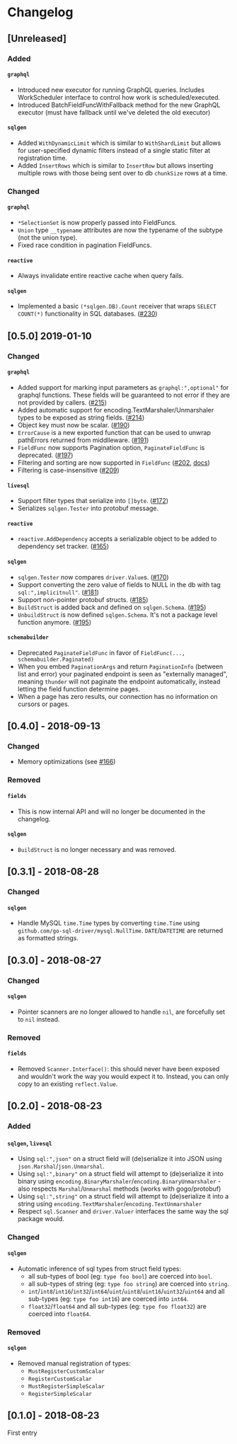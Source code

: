 # Changelog

## [Unreleased]

### Added

#### `graphql`

- Introduced new executor for running GraphQL queries.  Includes WorkScheduler interface to control how work is scheduled/executed.
- Introduced BatchFieldFuncWithFallback method for the new GraphQL executor (must have fallback until we've deleted the old executor)

#### `sqlgen`

- Added `WithDynamicLimit` which is similar to `WithShardLimit` but allows for user-specified dynamic filters instead of a single static filter at registration time.
- Added `InsertRows` which is similar to `InsertRow` but allows inserting multiple rows with those being sent over to db `chunkSize` rows at a time.

### Changed

#### `graphql`

- `*SelectionSet` is now properly passed into FieldFuncs.
- `Union` type `__typename` attributes are now the typename of the subtype (not the union type).
- Fixed race condition in pagination FieldFuncs.

#### `reactive`

- Always invalidate entire reactive cache when query fails.

#### `sqlgen`
- Implemented a basic `(*sqlgen.DB).Count` receiver that wraps `SELECT COUNT(*)` functionality in SQL databases. ([#230](https://github.com/jrcichra/thunder/pull/230))


## [0.5.0] 2019-01-10

### Changed

#### `graphql`

- Added support for marking input parameters as `graphql:",optional"` for graphql functions. These fields will be guaranteed to not error if they are not provided by callers. ([#215](https://github.com/jrcichra/thunder/pull/215))
- Added automatic support for encoding.TextMarshaler/Unmarshaler types to be exposed as string fields. ([#214](https://github.com/jrcichra/thunder/pull/214))
- Object key must now be scalar. ([#190](https://github.com/jrcichra/thunder/pull/190))
- `ErrorCause` is a new exported function that can be used to unwrap pathErrors returned from middlleware. ([#191](https://github.com/jrcichra/thunder/pull/191))
- `FieldFunc` now supports Pagination option, `PaginateFieldFunc` is deprecated. ([#197](https://github.com/jrcichra/thunder/pull/197))
- Filtering and sorting are now supported in `FieldFunc` ([#202](https://github.com/jrcichra/thunder/pull/202), [docs](./doc/pagination.md))
- Filtering is case-insensitive ([#209](https://github.com/jrcichra/thunder/pull/209))

#### `livesql`

- Support filter types that serialize into `[]byte`. ([#172](https://github.com/jrcichra/thunder/pull/172))
- Serializes `sqlgen.Tester` into protobuf message.

#### `reactive`

- `reactive.AddDependency` accepts a serializable object to be added to dependency set tracker. ([#165](https://github.com/jrcichra/thunder/pull/165))

#### `sqlgen`

- `sqlgen.Tester` now compares `driver.Value`s. ([#170](https://github.com/jrcichra/thunder/pull/170))
- Support converting the zero value of fields to NULL in the db with tag `sql:",implicitnull"`. ([#181](https://github.com/jrcichra/thunder/pull/181))
- Support non-pointer protobuf structs. ([#185](https://github.com/jrcichra/thunder/pull/185))
- `BuildStruct` is added back and defined on `sqlgen.Schema`. ([#195](https://github.com/jrcichra/thunder/pull/195))
- `UnbuildStruct` is now defined `sqlgen.Schema`. It's not a package level
  function anymore. ([#195](https://github.com/jrcichra/thunder/pull/195))

#### `schemabuilder`

- Deprecated `PaginateFieldFunc` in favor of `FieldFunc(..., schemabuilder.Paginated)`
- When you embed `PaginationArgs` and return `PaginationInfo` (between list and error)
  your paginated endpoint is seen as "externally managed", meaning `thunder`
  will not paginate the endpoint automatically, instead letting the field
  function determine pages.
- When a page has zero results, our connection has no information on cursors or pages.

## [0.4.0] - 2018-09-13

### Changed

- Memory optimizations (see [#166](https://github.com/jrcichra/thunder/pull/166))

### Removed

#### `fields`

- This is now internal API and will no longer be documented in the changelog.

#### `sqlgen`

- `BuildStruct` is no longer necessary and was removed.

## [0.3.1] - 2018-08-28

### Changed

#### `sqlgen`

- Handle MySQL `time.Time` types by converting `time.Time` using
  `github.com/go-sql-driver/mysql.NullTime`. `DATE`/`DATETIME` are returned as
  formatted strings.

## [0.3.0] - 2018-08-27

### Changed

#### `sqlgen`

- Pointer scanners are no longer allowed to handle `nil`, are forcefully set to
  `nil` instead.

### Removed

#### `fields`

- Removed `Scanner.Interface()`: this should never have been exposed and
  wouldn't work the way you would expect it to. Instead, you can only copy to an
  existing `reflect.Value`.


## [0.2.0] - 2018-08-23

### Added

#### `sqlgen`, `livesql`

- Using `sql:",json"` on a struct field will (de)serialize it into JSON
  using `json.Marshal`/`json.Unmarshal`.
- Using `sql:",binary"` on a struct field will attempt to (de)serialize it
  into binary using `encoding.BinaryMarshaler`/`encoding.BinaryUnmarshaler` -
  also respects `Marshal`/`Unmarshal` methods (works with gogo/protobuf)
- Using `sql:",string"` on a struct field will attempt to (de)serialize it
  into a string using `encoding.TextMarshaler`/`encoding.TextUnmarshaler`
- Respect `sql.Scanner` and `driver.Valuer` interfaces the same way the sql
  package would.

### Changed

#### `sqlgen`

- Automatic inference of sql types from struct field types:
  - all sub-types of bool (eg: `type foo bool`) are coerced into `bool`.
  - all sub-types of string (eg: `type foo string`) are coerced into `string`.
  - `int`/`int8`/`int16`/`int32`/`int64`/`uint`/`uint8`/`uint16`/`uint32`/`uint64`
    and all sub-types (eg: `type foo int16`) are coerced into `int64`.
  - `float32`/`float64` and all sub-types (eg: `type foo float32`) are coerced
    into `float64`.

### Removed

#### `sqlgen`

- Removed manual registration of types:
  - `MustRegisterCustomScalar`
  - `RegisterCustomScalar`
  - `MustRegisterSimpleScalar`
  - `RegisterSimpleScalar`

## [0.1.0] - 2018-08-23

First entry
